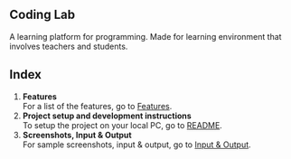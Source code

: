## Coding Lab
A learning platform for programming. Made for learning environment that involves teachers and students.

## Index

1. **Features**\
    For a list of the features, go to [Features](./features.md).
2. **Project setup and development instructions**\
    To setup the project on your local PC, go to [README](../README.md).
3. **Screenshots, Input & Output**\
    For sample screenshots, input & output, go to [Input & Output](./input-output.md).







